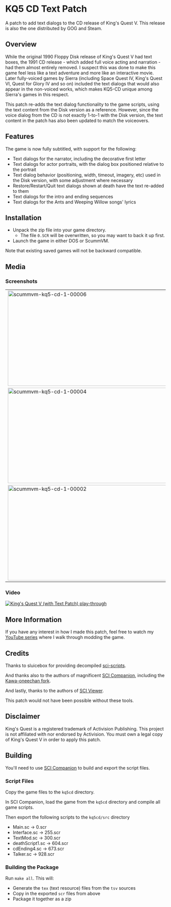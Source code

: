 # KQ5 CD Text Patch #

A patch to add text dialogs to the CD release of King's Quest V. This release is also the one distributed by GOG and Steam.

## Overview ##

While the original 1990 Floppy Disk release of King's Quest V had text boxes, the 1991 CD release - which added full voice acting and narration - had them almost entirely removed. I suspect this was done to make this game feel less like a text adventure and more like an interactive movie. Later fully-voiced games by Sierra (including Space Quest IV, King's Quest VI, Quest for Glory IV and so on) included the text dialogs that would also appear in the non-voiced works, which makes KQ5-CD unique among Sierra's games in this respect.

This patch re-adds the text dialog functionality to the game scripts, using the text content from the Disk version as a reference. However, since the voice dialog from the CD is not exactly 1-to-1 with the Disk version, the text content in the patch has also been updated to match the voiceovers.

## Features ##

The game is now fully subtitled, with support for the following:

* Text dialogs for the narrator, including the decorative first letter
* Text dialogs for actor portraits, with the dialog box positioned relative to the portrait
* Text dialog behavior (positioning, width, timeout, imagery, etc) used in the Disk version, with some adjustment where necessary
* Restore/Restart/Quit text dialogs shown at death have the text re-added to them
* Text dialogs for the intro and ending sequences
* Text dialogs for the Ants and Weeping Willow songs' lyrics

## Installation ##

* Unpack the zip file into your game directory.
  * The file `0.SCR` will be overwritten, so you may want to back it up first.
* Launch the game in either DOS or ScummVM.

Note that existing saved games will not be backward compatible.

## Media ##

### Screenshots ###

<table style="border: none">
  <tr>
    <td>
      <img width="515" height="300" alt="scummvm-kq5-cd-1-00006" src="https://github.com/user-attachments/assets/0d838634-3d48-4f65-8124-f95860928257" />
    </td>
    <td>
      <img width="515" height="300" alt="scummvm-kq5-cd-1-00005" src="https://github.com/user-attachments/assets/6e52b889-da4a-489a-83f2-73388c86ef16" />
    </td>
  </tr>
  <tr>
    <td>
      <img width="515" height="300" alt="scummvm-kq5-cd-1-00004" src="https://github.com/user-attachments/assets/d450d826-1b7f-45b3-a771-39631eb01c36" />
    </td>
    <td>
      <img width="515" height="300" alt="scummvm-kq5-cd-1-00000" src="https://github.com/user-attachments/assets/e799eaf6-d770-49c8-b471-7102fbc2234d" />
    </td>
  </tr>
  <tr>
    <td>
      <img width="515" height="300" alt="scummvm-kq5-cd-1-00002" src="https://github.com/user-attachments/assets/cb4bc06c-d085-4cc1-9181-e10313808dce" />
    </td>
    <td>
      <img width="515" height="300" alt="scummvm-kq5-cd-1-00001" src="https://github.com/user-attachments/assets/496b0ad3-9ef2-4bea-8553-be55ab114642" />
    </td>
  </tr>
</table>

### Video ###

[![King's Quest V (with Text Patch) play-through](https://img.youtube.com/vi/te-6wnrZe9M/0.jpg)](https://www.youtube.com/watch?v=te-6wnrZe9M)

## More Information ##

If you have any interest in how I made this patch, feel free to watch my [YouTube series](https://www.youtube.com/playlist?list=PLnztmu4-lcrJ7UPuXMpiMfl0AOAU0wTFp) where I walk through modding the game.

## Credits ##

Thanks to sluicebox for providing decompiled [sci-scripts](https://github.com/sluicebox/sci-scripts/tree/main).

And thanks also to the authors of magnificent [SCI Companion](https://scicompanion.com/), including the [Kawa-oneechan fork](https://github.com/Kawa-oneechan/SCICompanion).

And lastly, thanks to the authors of [SCI Viewer](https://sciprogramming.com/scitools.php?id=2).

This patch would not have been possible without these tools.

## Disclaimer ###

King's Quest is a registered trademark of Activision Publishing. This project is not affiliated with nor endorsed by Activision. You must own a legal copy of King's Quest V in order to apply this patch.

## Building ##

You'll need to use [SCI Companion](https://scicompanion.com/) to build and export the script files.

### Script Files ###

Copy the game files to the `kq5cd` directory.

In SCI Companion, load the game from the `kq5cd` directory and compile all game scripts.

Then export the following scripts to the `kq5cd/src` directory
* Main.sc -> 0.scr
* Interface.sc -> 255.scr
* TextMod.sc -> 300.scr
* deathScript1.sc -> 604.scr
* cdEnding4.sc -> 673.scr
* Talker.sc -> 928.scr

### Building the Package ###

Run `make all`. This will:
* Generate the `tex` (text resource) files from the `tsv` sources
* Copy in the exported `scr` files from above
* Package it together as a zip
